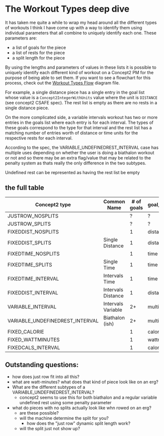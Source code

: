 # The Workout Types deep dive

It has taken me quite a while to wrap my head around all the different types of workouts I think I have come up with a way to identify them using individual parameters that all combine to uniquely identify each one. These parameters are:
- a list of goals for the piece
- a list of rests for the piece
- a split length for the piece

By using the lengths and parameters of values in these lists it is possible to uniquely identify each different kind of workout on a Concept2 PM for the purpose of being able to set them. If you want to see a flowchart for this process, check out the [Workout Types Flow](../diagrams/Workout%20Types%20Flow.drawio) diagram file.

For example, a single distance piece has a single entry in the goal list whose value is a `Concept2IntegerWithUnits` value where the unit is `DISTANCE` (see concept2 CSAFE spec). The rest list is empty as there are no rests in a single distance piece.

On the more complicated side, a variable intervals workout has two or more entries in the goals list where each entry is for each interval. The types of these goals correspond to the type for that interval and the rest list has a matching number of entries worth of distance or time units for the respective rests for each interval. 

According to the spec, the VARIABLE_UNDEFINEDREST_INTERVAL case has multiple uses depending on whether the user is doing a biathalon workout or not and so there may be an extra flag/value that may be related to the penalty system as thats really the only difference in the two subtypes.

Undefined rest can be represented as having the rest list be empty


## the full table

| Concept2 type                   | Common Name        | # of goals | goal_value_type | # of rests | splitLength |
| ------------------------------- | ------------------ | ---------- | --------------- | ---------- | ----------- |
| JUSTROW_NOSPLITS                |                    | ?          | ?               | 0          | null        |
| JUSTROW_SPLITS                  |                    | ?          | ?               | 0          | not null    |
| FIXEDDIST_NOSPLITS              |                    | 1          | distance        | 0          | null        |
| FIXEDDIST_SPLITS                | Single Distance    | 1          | distance        | 0          | not null    |
| FIXEDTIME_NOSPLITS              |                    | 1          | time            | 0          | null        |
| FIXEDTIME_SPLITS                | Single Time        | 1          | time            | 0          | not null    |
| FIXEDTIME_INTERVAL              | Intervals Time     | 1          | time            | 1          | null        |
| FIXEDDIST_INTERVAL              | Intervals Distance | 1          | distance        | 1          | null        |
| VARIABLE_INTERVAL               | Intervals Variable | 2+         | multiple        | 2+         | null        |
| VARIABLE_UNDEFINEDREST_INTERVAL | Biathalon (ish)    | 2+         | multiple        | 0          | null        |
| FIXED_CALORIE                   |                    | 1          | calorie         | 0          | not null    |
| FIXED_WATTMINUTES               |                    | 1          | wattminutes     | 0          | not null    |
| FIXEDCALS_INTERVAL              |                    | 1          | calorie         | 1          | null        |


## Outstanding questions:
- how does just row fit into all this?
- what are watt-minutes? what does that kind of piece look like on an erg?
- What are the different subtypes of a VARIABLE_UNDEFINEDREST_INTERVAL?
  - concept2 seems to use this for both biathalon and a regular variable undefined rest using some penalty parameter
- what do pieces with no splits actually look like whn rowed on an erg?
  - are these possible?
  - will the machine determine the split for you?
    - how does the "just row" dynamic split length work?
  - will the split just not show up?